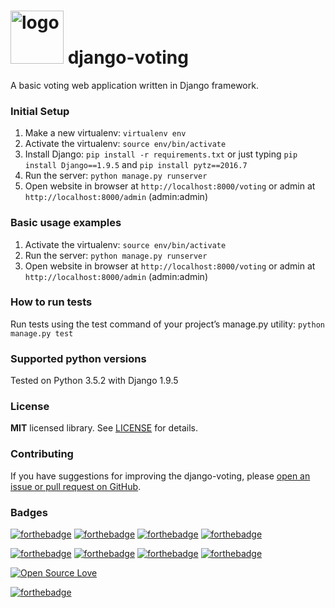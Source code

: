 <h1><img src="https://raw.githubusercontent.com/duboviy/web/master/logo.png" height=85 alt="logo" title="logo"> django-voting</h1>
A basic voting web application written in Django framework.

### Initial Setup ###
1. Make a new virtualenv: ``virtualenv env``
2. Activate the virtualenv: ``source env/bin/activate``
3. Install Django: ``pip install -r requirements.txt`` or just typing ``pip install Django==1.9.5`` and ``pip install pytz==2016.7``
4. Run the server: ``python manage.py runserver``
5. Open website in browser at ``http://localhost:8000/voting`` or admin at ``http://localhost:8000/admin`` (admin:admin)

### Basic usage examples ###
1. Activate the virtualenv: ``source env/bin/activate``
2. Run the server: ``python manage.py runserver``
3. Open website in browser at ``http://localhost:8000/voting`` or admin at ``http://localhost:8000/admin`` (admin:admin)

### How to run tests ###
Run tests using the test command of your project’s manage.py utility:
``python manage.py test``

### Supported python versions ###
Tested on Python 3.5.2 with Django 1.9.5

### License ###
**MIT** licensed library. See [LICENSE](LICENSE) for details.

### Contributing ###
If you have suggestions for improving the django-voting, please [open an issue or
pull request on GitHub](https://github.com/duboviy/web/).

### Badges ###
[![forthebadge](http://forthebadge.com/images/badges/fuck-it-ship-it.svg)](https://github.com/duboviy/web/)
[![forthebadge](http://forthebadge.com/images/badges/built-with-love.svg)](https://github.com/duboviy/web/) [![forthebadge](http://forthebadge.com/images/badges/built-by-hipsters.svg)](https://github.com/duboviy/web/) [![forthebadge](http://forthebadge.com/images/badges/built-with-swag.svg)](https://github.com/duboviy/web/)

[![forthebadge](http://forthebadge.com/images/badges/powered-by-electricity.svg)](https://github.com/duboviy/web/) [![forthebadge](http://forthebadge.com/images/badges/powered-by-oxygen.svg)](https://github.com/duboviy/web/) [![forthebadge](http://forthebadge.com/images/badges/powered-by-water.svg)](https://github.com/duboviy/web/) [![forthebadge](http://forthebadge.com/images/badges/powered-by-responsibility.svg)](https://github.com/duboviy/web/)

[![Open Source Love](https://badges.frapsoft.com/os/v1/open-source.svg?v=102)](https://github.com/ellerbrock/open-source-badge/)

[![forthebadge](http://forthebadge.com/images/badges/makes-people-smile.svg)](https://github.com/duboviy/web/)
